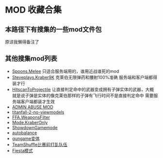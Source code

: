 <!--
 * @Author: HK560
 * @Date: 2021-12-28 23:50:14
 * @LastEditTime: 2022-01-03 21:09:36
 * @LastEditors: HK560
 * @Description:
 * @FilePath: \NorthStarCN_WIKIh:\github\ttf\Titan-Mods\MODS\readme.md
-->
# MOD 收藏合集

## 本路径下有搜集的一些mod文件包
原谅我懒得备注了

## 其他搜集mod列表
- [Spoons.Melee](https://github.com/ASpoonPlaysGames/Spoons.Melee) 只适合服务端用的，谁用近战谁死的mod
- [Steveplays.Kraber9K](https://github.com/Steveplays28/kraber9k) 克莱伯无限弹药和腰射100%准确 服务端和客户端都得装才行
- [HitscanToProjectile](https://github.com/Daar375/HitscanToProjectile) 让直接判定命中的武器变成拥有子弹实体的武器，大概就是说子弹是实体的像克莱伯那样的子弹有飞行时间不是直接判定命中 需要服务端客户端都装才生效
- [ADMIN ABUSE MOD](https://github.com/x3Karma/Admin-Abuse-Mod)
- [titanfall-2-no-viewmodels](https://github.com/iwishiwasbee/titanfall-2-no-viewmodels)
- [FFA.WeaponsFilter](https://github.com/F1F7Y/FFA.WeaponsFilter/releases/tag/v1.0.0)
- [Mode.KraberOnly](https://github.com/F1F7Y/Mode.KraberOnly/releases/tag/v1.0.0)
- [ShowdownGamemode](https://github.com/jerbmega/northstar-showdown)
- [autobalance](https://github.com/barnabwhy/Barnab.AutoBalance/releases/tag/1.0.2)
- [gungame变体](https://github.com/ASpoonPlaysGames/Spoons.RandomGunGame)
- [TeamShuffle比赛前打乱队伍](https://github.com/Kala30/TeamShuffle/releases)
- [Fiesta模式](https://github.com/WishaWoshi/fiesta)